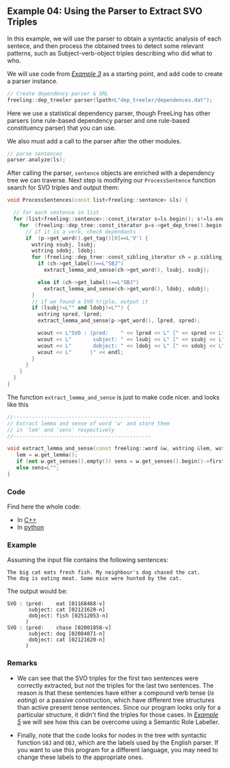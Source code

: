 
## Example 04: Using the Parser to Extract SVO Triples

In this example, we will use the parser to obtain a syntactic analysis of each sentece, and then process the obtained trees to detect some relevant patterns, such as Subject-verb-object triples describing who did what to who.

We will use code from [*Example 3*](example03.md) as a starting point, and add code to create a parser instance.

```C++
// Create dependency parser & SRL
freeling::dep_treeler parser(lpath+L"dep_treeler/dependences.dat");
```

  Here we use a statistical dependency parser, though FreeLing has other parsers  (one rule-based dependency parser and one rule-based constituency parser) that you can use.
  
We also must add a call to the parser after the other modules.

```C++
// parse sentences
parser.analyze(ls);
```

After calling the parser, `sentence` objects are enriched with a dependency tree  we can traverse.
Next step is modifying our `ProcessSentence` function search for SVO triples and output them:

```C++
void ProcessSentences(const list<freeling::sentence> &ls) {

  // for each sentence in list
  for (list<freeling::sentence>::const_iterator s=ls.begin(); s!=ls.end(); ++s) {
    for  (freeling::dep_tree::const_iterator p=s->get_dep_tree().begin(); p!=s->get_dep_tree().end(); p++) {
      // if it is a verb, check dependants
      if  (p->get_word().get_tag()[0]==L'V') {
        wstring ssubj, lsubj;
        wstring sdobj, ldobj;
        for (freeling::dep_tree::const_sibling_iterator ch = p.sibling_begin(); ch!=p.sibling_end(); ch++) { 
          if (ch->get_label()==L"SBJ") 
            extract_lemma_and_sense(ch->get_word(), lsubj, ssubj);

          else if (ch->get_label()==L"OBJ") 
            extract_lemma_and_sense(ch->get_word(), ldobj, sdobj);
        }
        // if we found a SVO triple, output it
        if (lsubj!=L"" and ldobj!=L"") {
          wstring spred, lpred;
          extract_lemma_and_sense(p->get_word(), lpred, spred);

          wcout << L"SVO : (pred:    " << lpred << L" [" << spred << L"]" << endl;
          wcout << L"       subject: " << lsubj << L" [" << ssubj << L"]" << endl; 
          wcout << L"       dobject: " << ldobj << L" [" << sdobj << L"]" << endl;
          wcout << L"      )" << endl;
        }
      }
    }
  }
}
```

The function `extract_lemma_and_sense` is just to make code nicer. and looks like this
```C++
//---------------------------------------------
// Extract lemma and sense of word 'w' and store them
// in 'lem' and 'sens' respectively
//---------------------------------------------

void extract_lemma_and_sense(const freeling::word &w, wstring &lem, wstring &sens) {
   lem = w.get_lemma();
   if (not w.get_senses().empty()) sens = w.get_senses().begin()->first;
   else sens=L"";
}
```

### Code

Find here the whole code:
* In [C++](code/example04.cc.md)
* In [python](code/example04.py.md)


### Example

Assuming the input file contains the following sentences:

    The big cat eats fresh fish. My neighbour's dog chased the cat.
    The dog is eating meat. Some mice were hunted by the cat.

The output would be:
```
SVO : (pred:    eat [01168468-v]
       subject: cat [02121620-n]
       dobject: fish [02512053-n]
      )
SVO : (pred:    chase [02001858-v]
       subject: dog [02084071-n]
       dobject: cat [02121620-n]
      )
```

### Remarks

- We can see that the SVO triples for the first two sentences were correctly extracted, but not the triples for the last two sentences.
    The reason is that these sentences have either a compound verb tense (*is eating*) or a passive construction, which have different tree structures than active present tense sentences. Since our program looks only for a particular structure, it didn't find the triples for those cases.
    In [*Example 5*](example05.md) we will see how this can be overcome using a Semantic Role Labeller. 

- Finally, note that the code looks for nodes in the tree with syntactic function `SBJ` and `OBJ`, which are the labels used by the English parser. If you want to use this program for a different language, you may need to change these labels to the appropriate ones.

